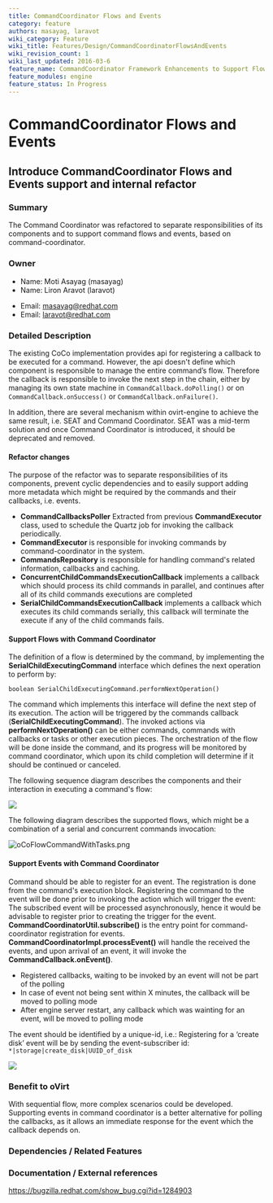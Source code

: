 ```yaml
---
title: CommandCoordinator Flows and Events
category: feature
authors: masayag, laravot
wiki_category: Feature
wiki_title: Features/Design/CommandCoordinatorFlowsAndEvents
wiki_revision_count: 1
wiki_last_updated: 2016-03-6
feature_name: CommandCoordinator Framework Enhancements to Support Flows and Events
feature_modules: engine
feature_status: In Progress
---
```


# CommandCoordinator Flows and Events

## Introduce CommandCoordinator Flows and Events support and internal refactor

### Summary

The Command Coordinator was refactored to separate responsibilities of its components and to support command flows and
events, based on command-coordinator.

### Owner

*   Name: Moti Asayag (masayag)
*   Name: Liron Aravot (laravot)

<!-- -->

*   Email: <masayag@redhat.com>
*   Email: <laravot@redhat.com>

### Detailed Description
The existing CoCo implementation provides api for registering a callback to be executed for a command.
However, the api doesn't define which component is responsible to manage the entire command’s flow. Therefore the callback
is responsible to invoke the next step in the chain, either by managing its own state machine in `CommandCallback.doPolling()`
or on `CommandCallback.onSuccess()` or `CommandCallback.onFailure()`.

In addition, there are several mechanism within ovirt-engine to achieve the same result, i.e. SEAT and Command Coordinator.
SEAT was a mid-term solution and once Command Coordinator is introduced, it should be deprecated and removed.

#### Refactor changes ####
The purpose of the refactor was to separate responsibilities of its components, prevent cyclic dependencies and to easily
support adding more metadata which might be required by the commands and their callbacks, i.e. events.

  * **CommandCallbacksPoller** Extracted from previous **CommandExecutor** class, used to schedule the Quartz job for invoking
 the callback periodically.
  * **CommandExecutor** is responsible for invoking commands by command-coordinator in the system.
  * **CommandsRepository** is responsible for handling command's related information, callbacks and caching.
  * **ConcurrentChildCommandsExecutionCallback** implements a callback which should process its child commands in parallel,
   and continues after all of its child commands executions are completed
  * **SerialChildCommandsExecutionCallback** implements a callback which executes its child commands serially, this
   callback will terminate the execute if any of the child commands fails.

#### Support Flows with Command Coordinator ####
The definition of a flow is determined by the command, by implementing the **SerialChildExecutingCommand** interface which
defines the next operation to perform by:

  `boolean SerialChildExecutingCommand.performNextOperation()`

The command which implements this interface will define the next step of its execution. The action will be triggered by
the commands callback (**SerialChildExecutingCommand**).
The invoked actions via **performNextOperation()** can be either commands, commands with callbacks or tasks or other
execution pieces.
The orchestration of the flow will be done inside the command, and its progress will be monitored by command coordinator,
which upon its child completion will determine if it should be continued or canceled.

The following sequence diagram describes the components and their interaction in executing a command's flow:

![](/images/wiki/CommandFlow.png)

The following diagram describes the supported flows, which might be a combination of a serial and concurrent commands invocation:

![](oCoFlowCommandWithTasks.png "oCoFlowCommandWithTasks.png")

#### Support Events with Command Coordinator ####
Command should be able to register for an event. The registration is done from the command's execution block.
Registering the command to the event will be done prior to invoking the action which will trigger the event:
The subscribed event will be processed asynchronously, hence it would be advisable to register prior to creating the
trigger for the event.
**CommandCoordinatorUtil.subscribe()** is the entry point for command-coordinator registration for events.
**CommandCoordinatorImpl.processEvent()** will handle the received the events, and upon arrival of an event, it will
invoke the **CommandCallback.onEvent()**.

  * Registered callbacks, waiting to be invoked by an event will not be part of the polling
  * In case of event not being sent within X minutes, the callback will be moved to polling mode
  * After engine server restart, any callback which was wainting for an event, will be moved to polling mode

The event should be identified by a unique-id, i.e.:
Registering for a ‘create disk’ event will be by sending the event-subscriber id: `*|storage|create_disk|UUID_of_disk`

![](/images/wiki/CocoEvent.png)

### Benefit to oVirt
With sequential flow, more complex scenarios could be developed.
Supporting events in command coordinator is a better alternative for polling the callbacks, as it allows an immediate
response for the event which the callback depends on.


### Dependencies / Related Features

### Documentation / External references

<https://bugzilla.redhat.com/show_bug.cgi?id=1284903>




